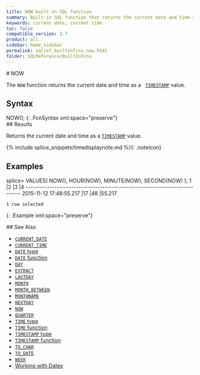 ```yaml
---
title: NOW built-in SQL function
summary: Built-in SQL function that returns the current date and time as a TIMESTAMP value
keywords: current date, current time
toc: false
compatible_version: 2.7
product: all
sidebar: home_sidebar
permalink: sqlref_builtinfcns_now.html
folder: SQLReference/BuiltInFcns
---
```

<section>
<div class="TopicContent" data-swiftype-index="true" markdown="1">
# NOW

The `NOW` function returns the current date and time as a &nbsp;&nbsp;[`TIMESTAMP`](sqlref_builtinfcns_timestamp.html) value.

## Syntax

<div class="fcnWrapperWide" markdown="1">
    NOW();
{: .FcnSyntax xml:space="preserve"}

</div>
## Results

Returns the current date and time as a
[`TIMESTAMP`](sqlref_builtinfcns_timestamp.html) value.

{% include splice_snippets/timedisplaynote.md %}{: .noteIcon}

## Examples

<div class="preWrapper" markdown="1">
    splice> VALUES( NOW(), HOUR(NOW), MINUTE(NOW), SECOND(NOW) );
    1                            |2          |3          |4
    ----------------------------------------------------------------------------
    2015-11-12 17:48:55.217      |17         |48         |55.217

    1 row selected
{: .Example xml:space="preserve"}

</div>
## See Also

* [`CURRENT_DATE`](sqlref_builtinfcns_currentdate.html)
* [`CURRENT_TIME`](sqlref_builtinfcns_currenttime.html)
* [`DATE` type](sqlref_datatypes_date.html)
* [`DATE` function](sqlref_builtinfcns_date.html) 
* [`DAY`](sqlref_builtinfcns_day.html) 
* [`EXTRACT`](sqlref_builtinfcns_extract.html) 
* [`LASTDAY`](sqlref_builtinfcns_day.html) 
* [`MONTH`](sqlref_builtinfcns_month.html)
* [`MONTH_BETWEEN`](sqlref_builtinfcns_monthbetween.html)
* [`MONTHNAME`](sqlref_builtinfcns_monthname.html) 
* [`NEXTDAY`](sqlref_builtinfcns_day.html) 
* [`NOW`](sqlref_builtinfcns_now.html)
* [`QUARTER`](sqlref_builtinfcns_quarter.html)
* [`TIME` type](sqlref_datatypes_time.html)
* [`TIME` function](sqlref_datatypes_time.html)
* [`TIMESTAMP` type](sqlref_datatypes_timestamp.html) 
* [`TIMESTAMP` function](sqlref_builtinfcns_timestamp.html) 
* [`TO_CHAR`](sqlref_builtinfcns_char.html) 
* [`TO_DATE`](sqlref_builtinfcns_date.html)
* [`WEEK`](sqlref_builtinfcns_week.html)
* [Working with Dates](developers_fundamentals_dates.html)

</div>
</section>
